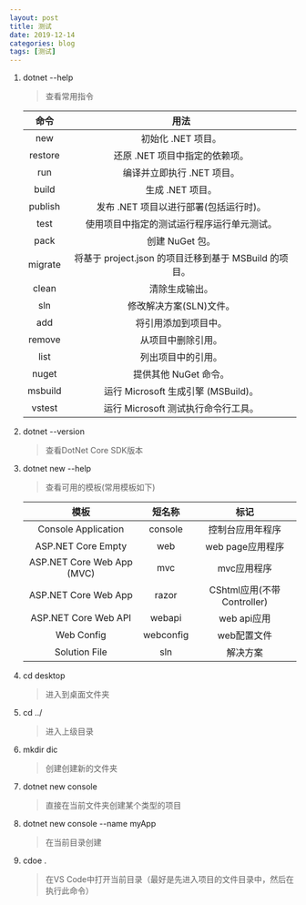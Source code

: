 ```yaml
---
layout: post
title: 测试
date: 2019-12-14
categories: blog
tags: [测试]
---
```

1. dotnet --help

   > 查看常用指令

   |   命令    |                   用法                   |
   | :-----: | :------------------------------------: |
   |   new   |              初始化 .NET 项目。              |
   | restore |           还原 .NET 项目中指定的依赖项。           |
   |   run   |            编译并立即执行 .NET 项目。            |
   |  build  |              生成 .NET 项目。               |
   | publish |        发布 .NET 项目以进行部署(包括运行时)。         |
   |  test   |         使用项目中指定的测试运行程序运行单元测试。          |
   |  pack   |              创建 NuGet 包。               |
   | migrate | 将基于 project.json 的项目迁移到基于 MSBuild 的项目。 |
   |  clean  |                清除生成输出。                 |
   |   sln   |             修改解决方案(SLN)文件。             |
   |   add   |               将引用添加到项目中。               |
   | remove  |               从项目中删除引用。                |
   |  list   |               列出项目中的引用。                |
   |  nuget  |             提供其他 NuGet 命令。             |
   | msbuild |      运行 Microsoft 生成引擎 (MSBuild)。      |
   | vstest  |        运行 Microsoft 测试执行命令行工具。​        |

2. dotnet --version

   > 查看DotNet Core SDK版本

3. dotnet new --help

   > 查看可用的模板(常用模板如下)

   

   |             模板             |    短名称    |           标记           |
   | :------------------------: | :-------: | :--------------------: |
   |    Console Application     |  console  |        控制台应用年程序        |
   |     ASP.NET Core Empty     |    web    |      web page应用程序      |
   | ASP.NET Core Web App (MVC) |    mvc    |        mvc应用程序         |
   |    ASP.NET Core Web App    |   razor   | CShtml应用(不带Controller) |
   |    ASP.NET Core Web API    |  webapi   |       web api应用        |
   |         Web Config         | webconfig |        web配置文件         |
   |       Solution File        |    sln    |          解决方案          |


4. cd desktop

   > 进入到桌面文件夹

5. cd ../

   > 进入上级目录

6. mkdir dic

   > 创建创建新的文件夹

7. dotnet new console 

   > 直接在当前文件夹创建某个类型的项目

8. dotnet new console --name myApp

   > 在当前目录创建

9. cdoe .

   > 在VS Code中打开当前目录（最好是先进入项目的文件目录中，然后在执行此命令）

